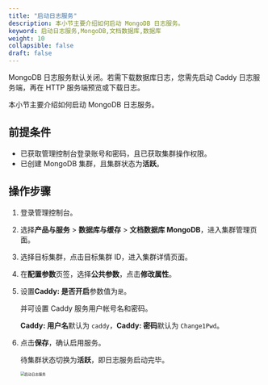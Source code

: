 ```yaml
---
title: "启动日志服务"
description: 本小节主要介绍如何启动 MongoDB 日志服务。 
keyword: 启动日志服务,MongoDB,文档数据库,数据库
weight: 10
collapsible: false
draft: false
---
```




MongoDB 日志服务默认关闭。若需下载数据库日志，您需先启动 Caddy 日志服务端，再在 HTTP 服务端预览或下载日志。

本小节主要介绍如何启动 MongoDB 日志服务。

## 前提条件

- 已获取管理控制台登录账号和密码，且已获取集群操作权限。
- 已创建 MongoDB 集群，且集群状态为**活跃**。

## 操作步骤

1. 登录管理控制台。
2. 选择**产品与服务** > **数据库与缓存** > **文档数据库 MongoDB**，进入集群管理页面。
3. 选择目标集群，点击目标集群 ID，进入集群详情页面。  
4. 在**配置参数**页签，选择**公共参数**，点击**修改属性**。
5. 设置**Caddy: 是否开启**参数值为`是`。

   并可设置 Caddy 服务用户帐号名和密码。

   **Caddy: 用户名**默认为 `caddy`，**Caddy: 密码**默认为 `Change1Pwd`。

6. 点击**保存**，确认启用服务。

   待集群状态切换为**活跃**，即日志服务启动完毕。

   <img src="../../../_images/enable_log_server.png" alt="启动日志服务" style="zoom:50%;" />
